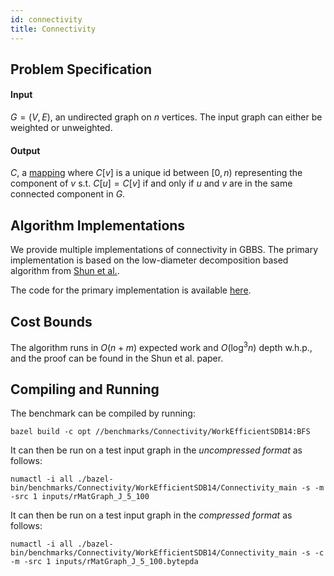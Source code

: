 ```yaml
---
id: connectivity
title: Connectivity
---
```



## Problem Specification
#### Input
$G=(V, E)$, an undirected graph on $n$ vertices. The input graph can
either be weighted or unweighted.

#### Output
$C$, a [mapping](/docs/benchmarks/definitions) where $C[v]$ is a unique id
between $[0, n)$ representing the component of $v$ s.t. $C[u] = C[v]$
if and only if $u$ and $v$ are in the same connected component in $G$.


## Algorithm Implementations
We provide multiple implementations of connectivity in GBBS. The
primary implementation is based on the low-diameter decomposition
based algorithm from [Shun et
al.](https://dl.acm.org/doi/10.1145/2612669.2612692).

The code for the primary implementation is available
[here](https://github.com/ldhulipala/gbbs/tree/master/benchmarks/Connectivity/WorkEfficientSDB).


## Cost Bounds

The algorithm runs in $O(n + m)$ expected work and $O(\log^{3} n)$
depth w.h.p., and the proof can be found in the Shun et al. paper.


## Compiling and Running

The benchmark can be compiled by running:
```
bazel build -c opt //benchmarks/Connectivity/WorkEfficientSDB14:BFS
```

It can then be run on a test input graph in the *uncompressed format* as follows:
```
numactl -i all ./bazel-bin/benchmarks/Connectivity/WorkEfficientSDB14/Connectivity_main -s -m -src 1 inputs/rMatGraph_J_5_100
```

It can then be run on a test input graph in the *compressed format* as follows:
```
numactl -i all ./bazel-bin/benchmarks/Connectivity/WorkEfficientSDB14/Connectivity_main -s -c -m -src 1 inputs/rMatGraph_J_5_100.bytepda
```
